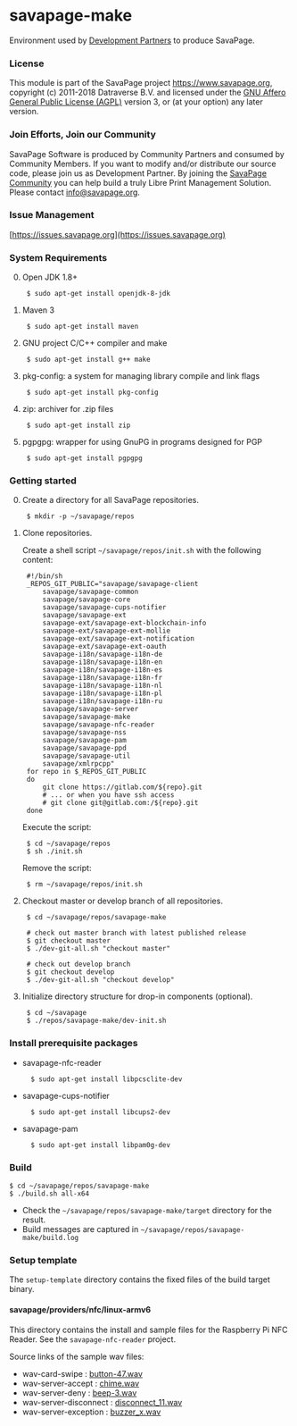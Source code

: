# savapage-make
    
Environment used by [Development Partners](https://wiki.savapage.org/doku.php?id=roles) to produce SavaPage.
 
### License

This module is part of the SavaPage project <https://www.savapage.org>,
copyright (c) 2011-2018 Datraverse B.V. and licensed under the
[GNU Affero General Public License (AGPL)](https://www.gnu.org/licenses/agpl.html)
version 3, or (at your option) any later version.

### Join Efforts, Join our Community

SavaPage Software is produced by Community Partners and consumed by Community Members. If you want to modify and/or distribute our source code, please join us as Development Partner. By joining the [SavaPage Community](https://wiki.savapage.org) you can help build a truly Libre Print Management Solution. Please contact [info@savapage.org](mailto:info@savapage.org).

### Issue Management

[https://issues.savapage.org](https://issues.savapage.org)

### System Requirements

0. Open JDK 1.8+

        $ sudo apt-get install openjdk-8-jdk

0. Maven 3

        $ sudo apt-get install maven
        
0. GNU project C/C++ compiler and make
               
        $ sudo apt-get install g++ make

0. pkg-config: a system for managing library compile and link flags

        $ sudo apt-get install pkg-config

0. zip: archiver for .zip files

        $ sudo apt-get install zip

0. pgpgpg: wrapper for using GnuPG in programs designed for PGP

        $ sudo apt-get install pgpgpg


### Getting started

0. Create a directory for all SavaPage repositories.
  
        $ mkdir -p ~/savapage/repos
   
   
0. Clone repositories.

    Create a shell script `~/savapage/repos/init.sh` with the following content:
            
        #!/bin/sh
        _REPOS_GIT_PUBLIC="savapage/savapage-client
            savapage/savapage-common
            savapage/savapage-core
            savapage/savapage-cups-notifier
            savapage/savapage-ext
            savapage-ext/savapage-ext-blockchain-info
            savapage-ext/savapage-ext-mollie
            savapage-ext/savapage-ext-notification
            savapage-ext/savapage-ext-oauth
            savapage-i18n/savapage-i18n-de
            savapage-i18n/savapage-i18n-en
            savapage-i18n/savapage-i18n-es
            savapage-i18n/savapage-i18n-fr
            savapage-i18n/savapage-i18n-nl
            savapage-i18n/savapage-i18n-pl
            savapage-i18n/savapage-i18n-ru
            savapage/savapage-server
            savapage/savapage-make
            savapage/savapage-nfc-reader
            savapage/savapage-nss
            savapage/savapage-pam
            savapage/savapage-ppd
            savapage/savapage-util
            savapage/xmlrpcpp"        
        for repo in $_REPOS_GIT_PUBLIC
        do
            git clone https://gitlab.com/${repo}.git
            # ... or when you have ssh access
            # git clone git@gitlab.com:/${repo}.git
        done

    Execute the script:
    
        $ cd ~/savapage/repos
        $ sh ./init.sh
    
    Remove the script:

        $ rm ~/savapage/repos/init.sh


0. Checkout master or develop branch of all repositories.

        $ cd ~/savapage/repos/savapage-make
                
        # check out master branch with latest published release
        $ git checkout master
        $ ./dev-git-all.sh "checkout master"
        
        # check out develop branch
        $ git checkout develop
        $ ./dev-git-all.sh "checkout develop"

0. Initialize directory structure for drop-in components (optional).

        $ cd ~/savapage
        $ ./repos/savapage-make/dev-init.sh
        

### Install prerequisite packages

* savapage-nfc-reader
    
        $ sudo apt-get install libpcsclite-dev
        
* savapage-cups-notifier
    
        $ sudo apt-get install libcups2-dev
            
* savapage-pam
    
        $ sudo apt-get install libpam0g-dev
                            

### Build

    $ cd ~/savapage/repos/savapage-make
    $ ./build.sh all-x64

* Check the `~/savapage/repos/savapage-make/target` directory for the result.
* Build messages are captured in `~/savapage/repos/savapage-make/build.log` 


### Setup template

The `setup-template` directory contains the fixed files of the build target binary.

#### savapage/providers/nfc/linux-armv6 

This directory contains the install and sample files for the Raspberry Pi NFC Reader. See the `savapage-nfc-reader` project.

Source links of the sample wav files:

* wav-card-swipe : [button-47.wav](http://www.soundjay.com/button/button-47.wav)
* wav-server-accept : [chime.wav](http://www.wavsource.com/)
* wav-server-deny : [beep-3.wav](http://www.soundjay.com/button/beep-3.wav)
* wav-server-disconnect : [disconnect_11.wav](http://www.wavsource.com/)
* wav-server-exception : [buzzer_x.wav](http://www.wavsource.com/)
